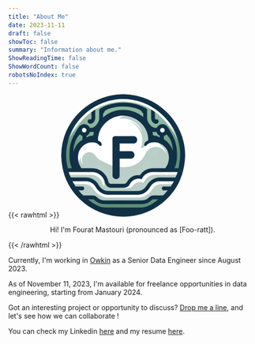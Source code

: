 ```yaml
---
title: "About Me"
date: 2023-11-11
draft: false
showToc: false
summary: "Information about me."
ShowReadingTime: false
ShowWordCount: false
robotsNoIndex: true
---
```


{{< rawhtml >}}
<img style="border-radius:50%;margin-left:auto;margin-right:auto;" width="50%" src="/logo.png" alt="Picture of me">
<p align="center">Hi! I'm Fourat Mastouri (pronounced as [Foo-ratt]).</p>
{{< /rawhtml >}}

Currently, I'm working in [Owkin](https://www.owkin.com/) as a Senior Data Engineer since August 2023. 

As of November 11, 2023, I'm available for freelance opportunities in data engineering, starting from January 2024.

Got an interesting project or opportunity to discuss? [Drop me a line](mailto:mastouri.fourat@gmail.com), and let's see how we can collaborate !

You can check my Linkedin [here](https://pro.fourat.dev) and my resume [here](https://cv.fourat.dev).


